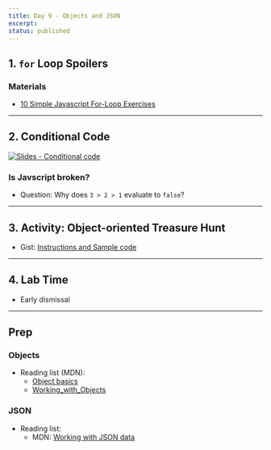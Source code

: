```yaml
---
title: Day 9 - Objects and JSON
excerpt: 
status: published
---
```


## 1. `for` Loop Spoilers
### Materials
- [10 Simple Javascript For-Loop Exercises](https://avantutor.com/blog/10-simple-javascript-for-loop-exercises/)

---

## 2. Conditional Code
[![Slides - Conditional code](/images/slides/js-conditional-code.png)](https://sait-wbdv.github.io/slides/f22/cpnt-262/js-conditional-code.html)

### Is Javscript broken?
- Question: Why does `3 > 2 > 1` evaluate to `false`?

---

## 3. Activity: Object-oriented Treasure Hunt
- Gist: [Instructions and Sample code](https://gist.github.com/acidtone/f4ff695f2db428344549e1ae045e0439)

---

## 4. Lab Time
- Early dismissal

---

## Prep
### Objects
- Reading list (MDN): 
    - [Object basics](https://developer.mozilla.org/en-US/docs/Learn/JavaScript/Objects/Basics)
    - [Working_with_Objects](https://developer.mozilla.org/en-US/docs/Web/JavaScript/Guide/Working_with_Objects)

### JSON
- Reading list:
    - MDN: [Working with JSON data](https://developer.mozilla.org/en-US/docs/Learn/JavaScript/Objects/JSON)


